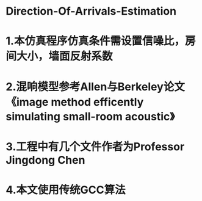 # Direction-Of-Arrivals-Estimation
# 1.本仿真程序仿真条件需设置信噪比，房间大小，墙面反射系数 
# 2.混响模型参考Allen与Berkeley论文《image method efficently simulating small-room acoustic》
# 3.工程中有几个文件作者为Professor Jingdong Chen
# 4.本文使用传统GCC算法
